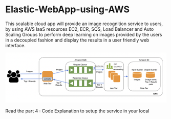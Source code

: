 # Elastic-WebApp-using-AWS
This scalable cloud app will provide an image recognition service to users, by using AWS IaaS resources EC2, ECR, SQS, Load Balancer and Auto Scaling Groups to perform deep learning on images provided by the users in a decoupled fashion and display the results in a user friendly web interface.

![Alt text](https://github.com/priyaavijay/Elastic-WebApp-using-AWS/blob/main/Image%20Classifier%20Web%20App%20Architecture.png)

Read the part 4 : Code Explanation to setup the service in your local
